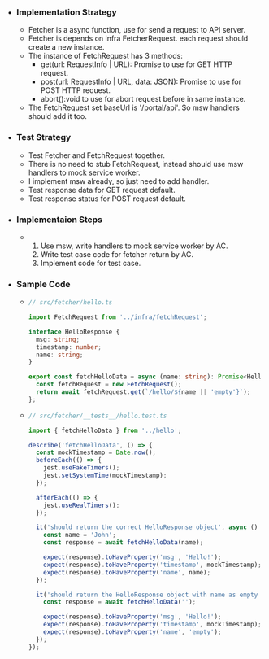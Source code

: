 - ### Implementation Strategy
	- Fetcher is a async function, use for send a request to API server.
	- Fetcher is depends on infra FetcherRequest. each request should create a  new instance.
	- The instance of FetchRequest has 3 methods:
		- get(url: RequestInfo | URL): Promise<JSON> to use for  GET HTTP request.
		- post(url: RequestInfo | URL, data: JSON): Promise<JSON> to use for POST HTTP request.
		- abort():void to use for abort request before in same instance.
	- The FetchRequest set baseUrl is '/portal/api'. So msw handlers should add it too.
- ### Test Strategy
	- Test Fetcher and FetchRequest together.
	- There is no need to stub FetchRequest, instead should use msw handlers to mock service worker.
	- I implement msw already, so just need to add handler.
	- Test response data for GET request default.
	- Test response status for POST request default.
- ### Implementaion Steps
	- 1. Use msw, write handlers to mock service worker by AC.
	  2. Write test case code for fetcher return by AC.
	  3. Implement code for test case.
- ### Sample Code
	- ```typescript
	  // src/fetcher/hello.ts
	  
	  import FetchRequest from '../infra/fetchRequest';
	  
	  interface HelloResponse {
	    msg: string;
	    timestamp: number;
	    name: string;
	  }
	  
	  export const fetchHelloData = async (name: string): Promise<HelloResponse> => {
	    const fetchRequest = new FetchRequest();
	    return await fetchRequest.get(`/hello/${name || 'empty'}`);
	  };
	  
	  ```
	- ```typescript
	  // src/fetcher/__tests__/hello.test.ts
	  
	  import { fetchHelloData } from '../hello';
	  
	  describe('fetchHelloData', () => {
	    const mockTimestamp = Date.now();
	    beforeEach(() => {
	      jest.useFakeTimers();
	      jest.setSystemTime(mockTimestamp);
	    });
	  
	    afterEach(() => {
	      jest.useRealTimers();
	    });
	  
	    it('should return the correct HelloResponse object', async () => {
	      const name = 'John';
	      const response = await fetchHelloData(name);
	  
	      expect(response).toHaveProperty('msg', 'Hello!');
	      expect(response).toHaveProperty('timestamp', mockTimestamp);
	      expect(response).toHaveProperty('name', name);
	    });
	  
	    it('should return the HelloResponse object with name as empty if not provided', async () => {
	      const response = await fetchHelloData('');
	  
	      expect(response).toHaveProperty('msg', 'Hello!');
	      expect(response).toHaveProperty('timestamp', mockTimestamp);
	      expect(response).toHaveProperty('name', 'empty');
	    });
	  });
	  
	  ```
